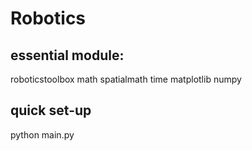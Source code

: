 # Robotics
## essential module:
roboticstoolbox
math
spatialmath
time
matplotlib
numpy
## quick set-up
python main.py